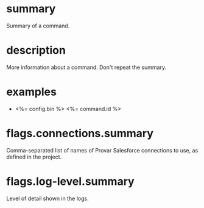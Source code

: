 # summary

Summary of a command.

# description

More information about a command. Don't repeat the summary.

# examples

- <%= config.bin %> <%= command.id %>

# flags.connections.summary

Comma-separated list of names of Provar Salesforce connections to use, as defined in the project.

# flags.log-level.summary

Level of detail shown in the logs.
